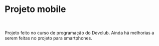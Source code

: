 <h1> Projeto mobile</h1>
<br>
<p> Projeto feito no curso de programação do Devclub. Ainda há melhorias a serem feitas no projeto para smartphones.</p>
